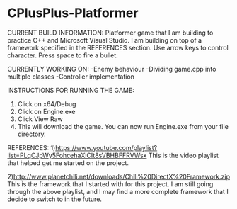 # CPlusPlus-Platformer

CURRENT BUILD INFORMATION:
Platformer game that I am building to practice C++ and Microsoft Visual Studio. I am building on top of a framework specified in the REFERENCES section. Use arrow keys to control character. Press space to fire a bullet. 

CURRENTLY WORKING ON:
-Enemy behaviour
-Dividing game.cpp into multiple classes
-Controller implementation

INSTRUCTIONS FOR RUNNING THE GAME:
1) Click on x64/Debug
2) Click on Engine.exe
3) Click View Raw
4) This will download the game. You can now run Engine.exe from your file directory.

REFERENCES:
1)https://www.youtube.com/playlist?list=PLqCJpWy5FohcehaXlCIt8sVBHBFFRVWsx
  This is the video playlist that helped get me started on the project. 

2)http://www.planetchili.net/downloads/Chili%20DirectX%20Framework.zip
  This is the framework that I started with for this project. I am still going through the above playlist, and I may find a more complete framework that I decide to switch to   in the future. 